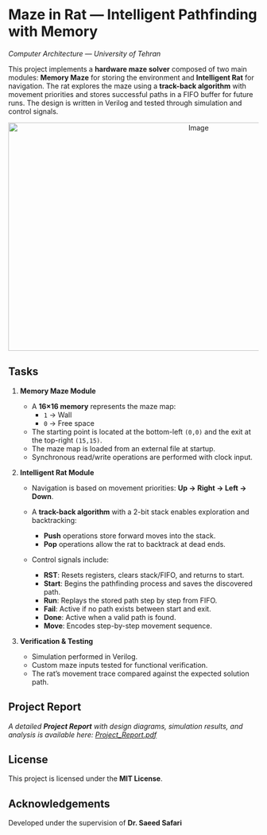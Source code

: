 ﻿# Maze in Rat — Intelligent Pathfinding with Memory

_Computer Architecture — University of Tehran_

This project implements a **hardware maze solver** composed of two main modules: **Memory Maze** for storing the environment and **Intelligent Rat** for navigation. The rat explores the maze using a **track-back algorithm** with movement priorities and stores successful paths in a FIFO buffer for future runs. The design is written in Verilog and tested through simulation and control signals.

<p align="center">

<img width="750" height="459" alt="Image" src="https://github.com/user-attachments/assets/a8762b81-4003-45a6-ab25-635f446ef125" />
</p>


## Tasks

1.  **Memory Maze Module**
    -   A **16×16 memory** represents the maze map:
        -   `1` → Wall
        -   `0` → Free space
    -   The starting point is located at the bottom-left `(0,0)` and the exit at the top-right `(15,15)`.
    -   The maze map is loaded from an external file at startup.
    -   Synchronous read/write operations are performed with clock input.
        
2.  **Intelligent Rat Module**
    -   Navigation is based on movement priorities: **Up → Right → Left → Down**.
    -   A **track-back algorithm** with a 2-bit stack enables exploration and backtracking:
        -   **Push** operations store forward moves into the stack.
        -   **Pop** operations allow the rat to backtrack at dead ends.
        
    -   Control signals include:
        -   **RST**: Resets registers, clears stack/FIFO, and returns to start.
        -   **Start**: Begins the pathfinding process and saves the discovered path. 
        -   **Run**: Replays the stored path step by step from FIFO.
        -   **Fail**: Active if no path exists between start and exit.
        -   **Done**: Active when a valid path is found.
        -   **Move**: Encodes step-by-step movement sequence.
            
3.  **Verification & Testing**
    
    -   Simulation performed in Verilog.
    -   Custom maze inputs tested for functional verification.
    -   The rat’s movement trace compared against the expected solution path.

## Project Report
_A detailed **Project Report** with design diagrams, simulation results, and analysis is available here: [Project_Report.pdf](https://github.com/ParsaBukani/Computer-Architecture-Spring-2025/blob/main/Maze%20in%20Rat/Content/Project%20Report.pdf)_

## License

This project is licensed under the **MIT License**.

## Acknowledgements
Developed under the supervision of **Dr. Saeed Safari**  

